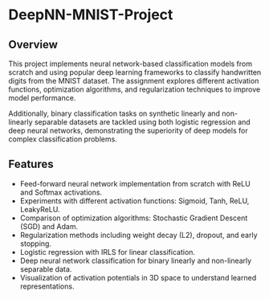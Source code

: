 # DeepNN-MNIST-Project

## Overview
This project implements neural network-based classification models from scratch and using popular deep learning frameworks to classify handwritten digits from the MNIST dataset. The assignment explores different activation functions, optimization algorithms, and regularization techniques to improve model performance.

Additionally, binary classification tasks on synthetic linearly and non-linearly separable datasets are tackled using both logistic regression and deep neural networks, demonstrating the superiority of deep models for complex classification problems.

## Features
- Feed-forward neural network implementation from scratch with ReLU and Softmax activations.
- Experiments with different activation functions: Sigmoid, Tanh, ReLU, LeakyReLU.
- Comparison of optimization algorithms: Stochastic Gradient Descent (SGD) and Adam.
- Regularization methods including weight decay (L2), dropout, and early stopping.
- Logistic regression with IRLS for linear classification.
- Deep neural network classification for binary linearly and non-linearly separable data.
- Visualization of activation potentials in 3D space to understand learned representations.


